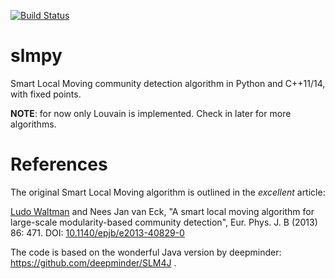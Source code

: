[![Build Status](https://travis-ci.org/iosonofabio/slmpy.svg?branch=master)](https://travis-ci.org/iosonofabio/slmpy)

# slmpy
Smart Local Moving community detection algorithm in Python and C++11/14, with fixed points.

**NOTE**: for now only Louvain is implemented. Check in later for more algorithms.

# References
The original Smart Local Moving algorithm is outlined in the *excellent* article:

  [Ludo Waltman](http://www.ludowaltman.nl/) and Nees Jan van Eck, "A smart local moving algorithm for large-scale modularity-based community detection", Eur. Phys. J. B (2013) 86: 471. DOI: [10.1140/epjb/e2013-40829-0](http://dx.doi.org/10.1140/epjb/e2013-40829-0)

The code is based on the wonderful Java version by deepminder: https://github.com/deepminder/SLM4J .
